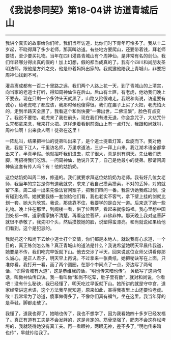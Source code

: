 # 《我说参同契》第18-04讲 访道青城后山

------

我讲个真实的故事给你们听。我们当年访道，比你们时下青年可怜多了。我从十二岁起，不晓得拜了多少老师，那真叫访道。有些地方要爬山，还要带着钱，拜老师要钱，至少要买礼物。当年在四川灌县青城山有个周神仙，是非常有名的剑仙。我们年轻哪分得出真的假的！加上幻想，假的都当成真的了。我有个四川和尚朋友圣明法师，跟他是方外之交，他是带着妈妈出家的。我就邀他陪我上青城山，非要把周神仙找到不可。

灌县离成都有一百二十里路之远，我们两个人路上花一天，到了青城山的上清宫，向当家的老道士打听，得知周神仙住在后山。后山有土匪，有老虎，他劝我们晚上不要去，现在只剩一个多钟头天就黑了，山路又险很难走。我跟和尚说，访道要有诚心，给老虎吃了都应该，我那时候也傻得很。我们在庙子上买了火把，老虎怕火的，走到半路天全黑了，我看这个和尚快要“一佛出世，二佛涅槃”，脸色有点变了。我说不要怕，老虎来了我在前头，现在我们有进无退，你会念咒子，大悲咒什么咒都拿来念，我来打火把。这样走着看到前面山上有一点灯光，我跟和尚就叫，周神仙啊！出来救人啊！徒弟在这里！

一阵乱叫，结果把神仙的徒弟叫出来了，是个道士提着灯笼，盘旋而下。我对他说，我是下江人，千里访名师，万里求道法，三步一拜上山来。我江湖术语全都拿出来了，半真半假。他就招呼我们进去，院子很大，真是别有洞天。先让我们洗脚，再招待我们吃饭。一问周神仙，他说升天了，自己是他最小的徒弟。那请问周神仙这套有传人吗？有！他的姑奶奶。

这位姑奶奶叫周二娘，修道的。我们就要求拜这位姑奶奶为老师。我有好几位女老师，我当年的宗旨是你有道我就求，求来了我自己摸索摸索，不对的丢掉，对的就留下来。周二娘一出来先像法官问案子，把我们审问一番。我告诉她我练过剑，没有碰到名师。她就要我练一套剑给他们看，我也老实不客气，拿下壁上挂的剑就比划一套。她大为欣赏。我说，那些靠不住，我要学的是白光一道。后来送了她一些礼物。晚上住在那里，到阁楼一看，供了位菩萨，看起来就像妈祖。我心里想中国到处都一样，道家儒家搞不清楚，再看这位菩萨，非佛非神。那天晚上我对这菩萨就很不恭敬了，我先叩个头，然后摸摸她的脸，说塑得蛮漂亮。和尚就说如果给他们看到，这个是犯忌的。

我就托这个和尚下去给小道士打个交情，你们都是本地人，就说我有心求道，一个目的，真正练剑怎么练？真正青城山的道法是什么？我说希望她明天早晨传我道，她要是不传，我们吃完早饭就下山。他去交涉了半天，回来说这位女师父讲看你那么诚心，是正人君子，明天早上再说。不过拿来一张黄纸，她把秘诀写在上面，只准你看。我打开一看，画了两个圆圈，在那个中间点了一点，旁边写了两句话，“识得青城有大道”，这是恭维我的话，“明也传来暗也传”。 黄纸写了这两句话，叫做神仙传口诀。我一看叫做“和尚不吃荤，肚子里有数”，就对和尚说，你看吧！没有什么秘诀，我已经懂了，明天吃过早饭就下山。她所讲的就是守中宫，道家经常讲这术语，这个方法我早就知道，原来如此，害得我夜里上山还要怕老虎。唉！我常常为了访道，傻事做得多了，不像你们真有福气，坐在这里。我当年穿的是草鞋，脚都走破了。

我懂了，道我也得了，她暗也传了，我也不想学了，因为我看她四十多岁已经发福了。真正有道有工夫是不会发胖的，这是肯定的。筋骨坚强了，肥肉不会这样松垮垮的，我就晓得她没有真工夫。再一看眼神，两眼无神，差不多了, “明也传来暗也传”，早就传给我了。